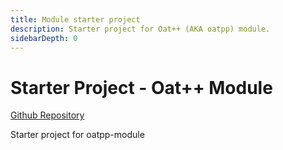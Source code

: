 ```yaml
---
title: Module starter project 
description: Starter project for Oat++ (AKA oatpp) module.
sidebarDepth: 0
---
```


# Starter Project - Oat++ Module <seo/>

[Github Repository](https://github.com/oatpp/oatpp-starter-module)

Starter project for oatpp-module

